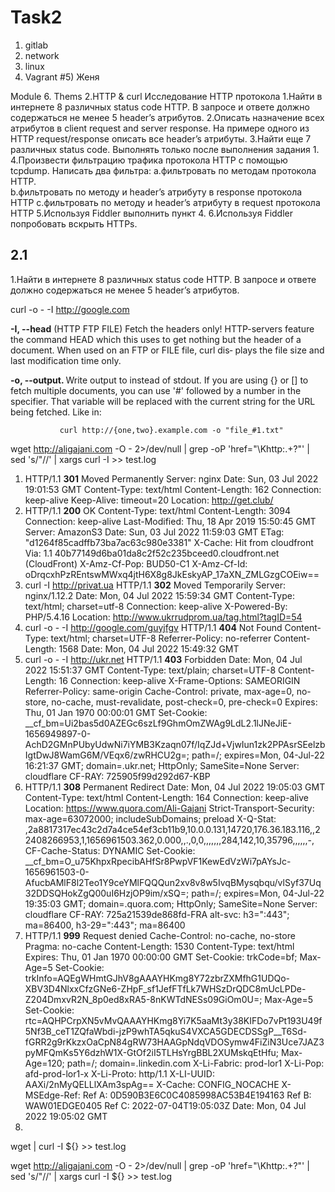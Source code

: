 # Task2
1) gitlab
2) network
3) linux
4) Vagrant
#5) Женя 




Module 6. Thems 2.HTTP & curl Исследование HTTP протокола 
1.Найти в интернете 8 различных status code HTTP. 
В запросе и ответе должно содержаться не менее 5 header’s атрибутов. 
2.Описать назначение всех атрибутов в client request and server response. 
На примере одного из HTTP request/response описать все header’s атрибуты. 
3.Найти еще 7 различных status code. Выполнять только после выполнения задания 1. 
4.Произвести фильтрацию трафика протокола HTTP с помощью tcpdump. 
Написать два фильтра: a.фильтровать по методам протокола HTTP.  
b.фильтровать по методу и header’s атрибуту в response протокола HTTP 
c.фильтровать по методу и header’s атрибуту в request протокола HTTP 
5.Используя Fiddler выполнить пункт 4. 
6.Используя Fiddler попробовать вскрыть HTTPs.

## 2.1
1.Найти в интернете 8 различных status code HTTP. 
В запросе и ответе должно содержаться не менее 5 header’s атрибутов. 

curl -o - -I http://google.com

**-I, --head**
              (HTTP  FTP FILE) Fetch the headers only! HTTP-servers feature the command HEAD which this uses to get nothing but the header of a document. When used on an FTP or FILE file, curl dis‐
              plays the file size and last modification time only.

**-o, --output. <file>**
              Write output to <file> instead of stdout. If you are using {} or [] to fetch multiple documents, you can use '#' followed by a number in the <file> specifier. That  variable  will  be
              replaced with the current string for the URL being fetched. Like in:

               curl http://{one,two}.example.com -o "file_#1.txt"


wget http://aligajani.com -O - 2>/dev/null | grep -oP 'href="\Khttp:.+?"' | sed 's/"//' | xargs curl -I  >> test.log

1) HTTP/1.1 **301** Moved Permanently
Server: nginx
Date: Sun, 03 Jul 2022 19:01:53 GMT
Content-Type: text/html
Content-Length: 162
Connection: keep-alive
Keep-Alive: timeout=20
Location: http://get.club/
2) HTTP/1.1 **200** OK
Content-Type: text/html
Content-Length: 3094
Connection: keep-alive
Last-Modified: Thu, 18 Apr 2019 15:50:45 GMT
Server: AmazonS3
Date: Sun, 03 Jul 2022 11:59:03 GMT
ETag: "d1264f85cadffb73ba7ac63c980e3381"
X-Cache: Hit from cloudfront
Via: 1.1 40b77149d6ba01da8c2f52c235bceed0.cloudfront.net (CloudFront)
X-Amz-Cf-Pop: BUD50-C1
X-Amz-Cf-Id: oDrqcxhPzREntswMWxq4jtH6X8g8JkEskyAP_17aXN_ZMLGzgCOEiw==
3) curl -I http://privat.ua
HTTP/1.1 **302** Moved Temporarily
Server: nginx/1.12.2
Date: Mon, 04 Jul 2022 15:59:34 GMT
Content-Type: text/html; charset=utf-8
Connection: keep-alive
X-Powered-By: PHP/5.4.16
Location: http://www.ukrrudprom.ua/tag.html?tagID=54
4) curl -o - -I http://google.com/guyjfgv
HTTP/1.1 **404** Not Found
Content-Type: text/html; charset=UTF-8
Referrer-Policy: no-referrer
Content-Length: 1568
Date: Mon, 04 Jul 2022 15:49:32 GMT
5) curl -o - -I http://ukr.net
HTTP/1.1 **403** Forbidden
Date: Mon, 04 Jul 2022 15:51:37 GMT
Content-Type: text/plain; charset=UTF-8
Content-Length: 16
Connection: keep-alive
X-Frame-Options: SAMEORIGIN
Referrer-Policy: same-origin
Cache-Control: private, max-age=0, no-store, no-cache, must-revalidate, post-check=0, pre-check=0
Expires: Thu, 01 Jan 1970 00:00:01 GMT
Set-Cookie: __cf_bm=Ui2bas5d0AZEGc6szLf9GhmOmZWAg9LdL2.1lJNeJiE-1656949897-0-AchD2GMnPUbyUdwNi7iYMB3Kzaqn07f/IqZJd+VjwIun1zk2PPAsrSEelzbIgtDwJ8WamG6M/VEqx6/zwRHCU2g=; path=/; expires=Mon, 04-Jul-22 16:21:37 GMT; domain=.ukr.net; HttpOnly; SameSite=None
Server: cloudflare
CF-RAY: 725905f99d292d67-KBP
6) HTTP/1.1 **308** Permanent Redirect
Date: Mon, 04 Jul 2022 19:05:03 GMT
Content-Type: text/html
Content-Length: 164
Connection: keep-alive
Location: https://www.quora.com/Ali-Gajani
Strict-Transport-Security: max-age=63072000; includeSubDomains; preload
X-Q-Stat: ,2a8817317ec43c2d7a4ce54ef3cb11b9,10.0.0.131,14720,176.36.183.116,,22408266953,1,1656961503.362,0.000,,.,0,0,,,,,,,284,142,10,35796,,,,,,-,
CF-Cache-Status: DYNAMIC
Set-Cookie: __cf_bm=O_u75KhpxRpecibAHfSr8PwpVF1KewEdVzWi7pAYsJc-1656961503-0-AfucbAMlF8l2Teo1Y9ceYMlFQQQun2xv8v8w5IvqBMysqbqu/vlSyf37Uq32DDSQHokZgQ00uI6HzjOP9im/xSQ=; path=/; expires=Mon, 04-Jul-22 19:35:03 GMT; domain=.quora.com; HttpOnly; SameSite=None
Server: cloudflare
CF-RAY: 725a21539de868fd-FRA
alt-svc: h3=":443"; ma=86400, h3-29=":443"; ma=86400
7) HTTP/1.1 **999** Request denied
Cache-Control: no-cache, no-store
Pragma: no-cache
Content-Length: 1530
Content-Type: text/html
Expires: Thu, 01 Jan 1970 00:00:00 GMT
Set-Cookie: trkCode=bf; Max-Age=5
Set-Cookie: trkInfo=AQEgWHmtGJhV8gAAAYHKmg8Y72zbrZXMfhG1UDQo-XBV3D4NlxxCfzGNe6-ZHpF_sf1JefFTfLk7WHSzDrQDC8mUcLPDe-Z204DmxvR2N_8p0ed8xRA5-8nKWTdNESs09GiOm0U=; Max-Age=5
Set-Cookie: rtc=AQHPCrpXN5vMvQAAAYHKmg8Yi7K5aaMt3y38KIFDo7vPt193U49f5Nf3B_ceT1ZQfaWbdi-jzP9whTA5qkuS4VXCA5GDECDSSgP__T6Sd-fGRR2g9rKkzxOaCpN84gRW73HAAGpNdqVDOSymw4FiZiN3Uce7JAZ3pyMFQmKs5Y6dzhW1X-GtOf2iI5TLHsYrgBBL2XUMskqEtHfu; Max-Age=120; path=/; domain=.linkedin.com
X-Li-Fabric: prod-lor1
X-Li-Pop: afd-prod-lor1-x
X-Li-Proto: http/1.1
X-LI-UUID: AAXi/2nMyQELLlXAm3spAg==
X-Cache: CONFIG_NOCACHE
X-MSEdge-Ref: Ref A: 0D590B3E6C0C4085998AC53B4E194163 Ref B: WAW01EDGE0405 Ref C: 2022-07-04T19:05:03Z
Date: Mon, 04 Jul 2022 19:05:02 GMT
8) 





wget | curl -I ${} >> test.log

wget http://aligajani.com -O - 2>/dev/null | grep -oP 'href="\Khttp:.+?"' | sed 's/"//' | xargs curl -I ${} >> test.log









